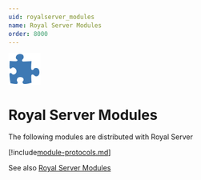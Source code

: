 ```yaml
---
uid: royalserver_modules
name: Royal Server Modules
order: 8000
---
```


<img src="/r2022/images/RoyalServer/Svg/SVG_Modules_32.svg" class="icon-left icon-lg" alt="" />

# Royal Server Modules

The following modules are distributed with Royal Server

[!include[module-protocols.md](../_shared/module-list.md)]

See also [Royal Server Modules](xref:royalserver_management_modules)
